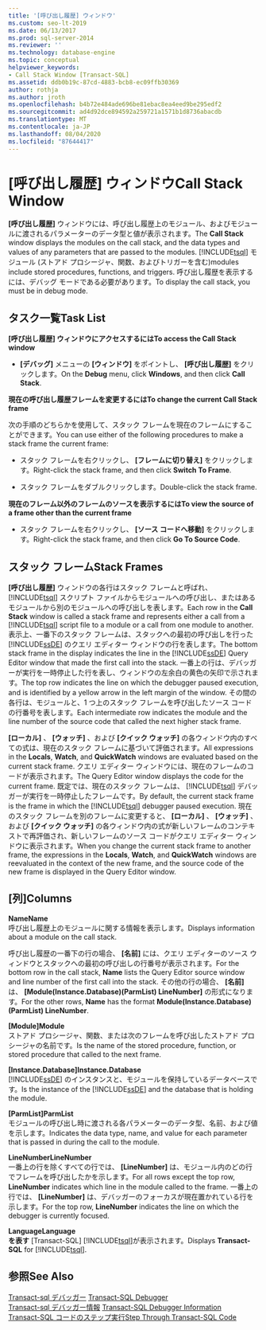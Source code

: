 ```yaml
---
title: '[呼び出し履歴] ウィンドウ'
ms.custom: seo-lt-2019
ms.date: 06/13/2017
ms.prod: sql-server-2014
ms.reviewer: ''
ms.technology: database-engine
ms.topic: conceptual
helpviewer_keywords:
- Call Stack Window [Transact-SQL]
ms.assetid: ddb0b19c-87cd-4883-bcb8-ec09ffb30369
author: rothja
ms.author: jroth
ms.openlocfilehash: b4b72e484ade696be81ebac8ea4eed9be295edf2
ms.sourcegitcommit: ad4d92dce894592a259721a1571b1d8736abacdb
ms.translationtype: MT
ms.contentlocale: ja-JP
ms.lasthandoff: 08/04/2020
ms.locfileid: "87644417"
---
```

# <a name="call-stack-window"></a><span data-ttu-id="5fa8f-102">[呼び出し履歴] ウィンドウ</span><span class="sxs-lookup"><span data-stu-id="5fa8f-102">Call Stack Window</span></span>
  <span data-ttu-id="5fa8f-103">**[呼び出し履歴]** ウィンドウには、呼び出し履歴上のモジュール、およびモジュールに渡されるパラメーターのデータ型と値が表示されます。</span><span class="sxs-lookup"><span data-stu-id="5fa8f-103">The **Call Stack** window displays the modules on the call stack, and the data types and values of any parameters that are passed to the modules.</span></span> [!INCLUDE[tsql](../../includes/tsql-md.md)] <span data-ttu-id="5fa8f-104">モジュール (ストアド プロシージャ、関数、およびトリガーを含む)</span><span class="sxs-lookup"><span data-stu-id="5fa8f-104">modules include stored procedures, functions, and triggers.</span></span> <span data-ttu-id="5fa8f-105">呼び出し履歴を表示するには、デバッグ モードである必要があります。</span><span class="sxs-lookup"><span data-stu-id="5fa8f-105">To display the call stack, you must be in debug mode.</span></span>  
  
## <a name="task-list"></a><span data-ttu-id="5fa8f-106">タスク一覧</span><span class="sxs-lookup"><span data-stu-id="5fa8f-106">Task List</span></span>  
 <span data-ttu-id="5fa8f-107">**[呼び出し履歴] ウィンドウにアクセスするには**</span><span class="sxs-lookup"><span data-stu-id="5fa8f-107">**To access the Call Stack window**</span></span>  
  
-   <span data-ttu-id="5fa8f-108">**[デバッグ]** メニューの **[ウィンドウ]** をポイントし、 **[呼び出し履歴]** をクリックします。</span><span class="sxs-lookup"><span data-stu-id="5fa8f-108">On the **Debug** menu, click **Windows**, and then click **Call Stack**.</span></span>  
  
 <span data-ttu-id="5fa8f-109">**現在の呼び出し履歴フレームを変更するには**</span><span class="sxs-lookup"><span data-stu-id="5fa8f-109">**To change the current Call Stack frame**</span></span>  
  
 <span data-ttu-id="5fa8f-110">次の手順のどちらかを使用して、スタック フレームを現在のフレームにすることができます。</span><span class="sxs-lookup"><span data-stu-id="5fa8f-110">You can use either of the following procedures to make a stack frame the current frame:</span></span>  
  
-   <span data-ttu-id="5fa8f-111">スタック フレームを右クリックし、 **[フレームに切り替え]** をクリックします。</span><span class="sxs-lookup"><span data-stu-id="5fa8f-111">Right-click the stack frame, and then click **Switch To Frame**.</span></span>  
  
-   <span data-ttu-id="5fa8f-112">スタック フレームをダブルクリックします。</span><span class="sxs-lookup"><span data-stu-id="5fa8f-112">Double-click the stack frame.</span></span>  
  
 <span data-ttu-id="5fa8f-113">**現在のフレーム以外のフレームのソースを表示するには**</span><span class="sxs-lookup"><span data-stu-id="5fa8f-113">**To view the source of a frame other than the current frame**</span></span>  
  
-   <span data-ttu-id="5fa8f-114">スタック フレームを右クリックし、 **[ソース コードへ移動]** をクリックします。</span><span class="sxs-lookup"><span data-stu-id="5fa8f-114">Right-click the stack frame, and then click **Go To Source Code**.</span></span>  
  
## <a name="stack-frames"></a><span data-ttu-id="5fa8f-115">スタック フレーム</span><span class="sxs-lookup"><span data-stu-id="5fa8f-115">Stack Frames</span></span>  
 <span data-ttu-id="5fa8f-116">**[呼び出し履歴]** ウィンドウの各行はスタック フレームと呼ばれ、 [!INCLUDE[tsql](../../includes/tsql-md.md)] スクリプト ファイルからモジュールへの呼び出し、またはあるモジュールから別のモジュールへの呼び出しを表します。</span><span class="sxs-lookup"><span data-stu-id="5fa8f-116">Each row in the **Call Stack** window is called a stack frame and represents either a call from a [!INCLUDE[tsql](../../includes/tsql-md.md)] script file to a module or a call from one module to another.</span></span> <span data-ttu-id="5fa8f-117">表示上、一番下のスタック フレームは、スタックへの最初の呼び出しを行った [!INCLUDE[ssDE](../../includes/ssde-md.md)] のクエリ エディター ウィンドウの行を表します。</span><span class="sxs-lookup"><span data-stu-id="5fa8f-117">The bottom stack frame in the display indicates the line in the [!INCLUDE[ssDE](../../includes/ssde-md.md)] Query Editor window that made the first call into the stack.</span></span> <span data-ttu-id="5fa8f-118">一番上の行は、デバッガーが実行を一時停止した行を表し、ウィンドウの左余白の黄色の矢印で示されます。</span><span class="sxs-lookup"><span data-stu-id="5fa8f-118">The top row indicates the line on which the debugger paused execution, and is identified by a yellow arrow in the left margin of the window.</span></span> <span data-ttu-id="5fa8f-119">その間の各行は、モジュールと、1 つ上のスタック フレームを呼び出したソース コードの行番号を表します。</span><span class="sxs-lookup"><span data-stu-id="5fa8f-119">Each intermediate row indicates the module and the line number of the source code that called the next higher stack frame.</span></span>  
  
 <span data-ttu-id="5fa8f-120">**[ローカル]** 、 **[ウォッチ]** 、および **[クイック ウォッチ]** の各ウィンドウ内のすべての式は、現在のスタック フレームに基づいて評価されます。</span><span class="sxs-lookup"><span data-stu-id="5fa8f-120">All expressions in the **Locals**, **Watch**, and **QuickWatch** windows are evaluated based on the current stack frame.</span></span> <span data-ttu-id="5fa8f-121">クエリ エディター ウィンドウには、現在のフレームのコードが表示されます。</span><span class="sxs-lookup"><span data-stu-id="5fa8f-121">The Query Editor window displays the code for the current frame.</span></span> <span data-ttu-id="5fa8f-122">既定では、現在のスタック フレームは、 [!INCLUDE[tsql](../../includes/tsql-md.md)] デバッガーが実行を一時停止したフレームです。</span><span class="sxs-lookup"><span data-stu-id="5fa8f-122">By default, the current stack frame is the frame in which the [!INCLUDE[tsql](../../includes/tsql-md.md)] debugger paused execution.</span></span> <span data-ttu-id="5fa8f-123">現在のスタック フレームを別のフレームに変更すると、 **[ローカル]** 、 **[ウォッチ]** 、および **[クイック ウォッチ]** の各ウィンドウ内の式が新しいフレームのコンテキストで再評価され、新しいフレームのソース コードがクエリ エディター ウィンドウに表示されます。</span><span class="sxs-lookup"><span data-stu-id="5fa8f-123">When you change the current stack frame to another frame, the expressions in the **Locals**, **Watch**, and **QuickWatch** windows are reevaluated in the context of the new frame, and the source code of the new frame is displayed in the Query Editor window.</span></span>  
  
## <a name="columns"></a><span data-ttu-id="5fa8f-124">[列]</span><span class="sxs-lookup"><span data-stu-id="5fa8f-124">Columns</span></span>  
 <span data-ttu-id="5fa8f-125">**Name**</span><span class="sxs-lookup"><span data-stu-id="5fa8f-125">**Name**</span></span>  
 <span data-ttu-id="5fa8f-126">呼び出し履歴上のモジュールに関する情報を表示します。</span><span class="sxs-lookup"><span data-stu-id="5fa8f-126">Displays information about a module on the call stack.</span></span>  
  
 <span data-ttu-id="5fa8f-127">呼び出し履歴の一番下の行の場合、 **[名前]** には、クエリ エディターのソース ウィンドウとスタックへの最初の呼び出しの行番号が表示されます。</span><span class="sxs-lookup"><span data-stu-id="5fa8f-127">For the bottom row in the call stack, **Name** lists the Query Editor source window and line number of the first call into the stack.</span></span> <span data-ttu-id="5fa8f-128">その他の行の場合、 **[名前]** は、 **[Module(Instance.Database)(ParmList) LineNumber]** の形式になります。</span><span class="sxs-lookup"><span data-stu-id="5fa8f-128">For the other rows, **Name** has the format **Module(Instance.Database)(ParmList) LineNumber**.</span></span>  
  
 <span data-ttu-id="5fa8f-129">**[Module]**</span><span class="sxs-lookup"><span data-stu-id="5fa8f-129">**Module**</span></span>  
 <span data-ttu-id="5fa8f-130">ストアド プロシージャ、関数、または次のフレームを呼び出したストアド プロシージャの名前です。</span><span class="sxs-lookup"><span data-stu-id="5fa8f-130">Is the name of the stored procedure, function, or stored procedure that called to the next frame.</span></span>  
  
 <span data-ttu-id="5fa8f-131">**[Instance.Database]**</span><span class="sxs-lookup"><span data-stu-id="5fa8f-131">**Instance.Database**</span></span>  
 <span data-ttu-id="5fa8f-132">[!INCLUDE[ssDE](../../includes/ssde-md.md)] のインスタンスと、モジュールを保持しているデータベースです。</span><span class="sxs-lookup"><span data-stu-id="5fa8f-132">Is the instance of the [!INCLUDE[ssDE](../../includes/ssde-md.md)] and the database that is holding the module.</span></span>  
  
 <span data-ttu-id="5fa8f-133">**[ParmList]**</span><span class="sxs-lookup"><span data-stu-id="5fa8f-133">**ParmList**</span></span>  
 <span data-ttu-id="5fa8f-134">モジュールの呼び出し時に渡される各パラメーターのデータ型、名前、および値を示します。</span><span class="sxs-lookup"><span data-stu-id="5fa8f-134">Indicates the data type, name, and value for each parameter that is passed in during the call to the module.</span></span>  
  
 <span data-ttu-id="5fa8f-135">**LineNumber**</span><span class="sxs-lookup"><span data-stu-id="5fa8f-135">**LineNumber**</span></span>  
 <span data-ttu-id="5fa8f-136">一番上の行を除くすべての行では、 **[LineNumber]** は、モジュール内のどの行でフレームを呼び出したかを示します。</span><span class="sxs-lookup"><span data-stu-id="5fa8f-136">For all rows except the top row, **LineNumber** indicates which line in the module called to the frame.</span></span> <span data-ttu-id="5fa8f-137">一番上の行では、 **[LineNumber]** は、デバッガーのフォーカスが現在置かれている行を示します。</span><span class="sxs-lookup"><span data-stu-id="5fa8f-137">For the top row, **LineNumber** indicates the line on which the debugger is currently focused.</span></span>  
  
 <span data-ttu-id="5fa8f-138">**Language**</span><span class="sxs-lookup"><span data-stu-id="5fa8f-138">**Language**</span></span>  
 <span data-ttu-id="5fa8f-139">**を表す** [Transact-SQL] [!INCLUDE[tsql](../../includes/tsql-md.md)]が表示されます。</span><span class="sxs-lookup"><span data-stu-id="5fa8f-139">Displays **Transact-SQL** for [!INCLUDE[tsql](../../includes/tsql-md.md)].</span></span>  
  
## <a name="see-also"></a><span data-ttu-id="5fa8f-140">参照</span><span class="sxs-lookup"><span data-stu-id="5fa8f-140">See Also</span></span>  
 <span data-ttu-id="5fa8f-141">[Transact-sql デバッガー](transact-sql-debugger.md) </span><span class="sxs-lookup"><span data-stu-id="5fa8f-141">[Transact-SQL Debugger](transact-sql-debugger.md) </span></span>  
 <span data-ttu-id="5fa8f-142">[Transact-sql デバッガー情報](transact-sql-debugger-information.md) </span><span class="sxs-lookup"><span data-stu-id="5fa8f-142">[Transact-SQL Debugger Information](transact-sql-debugger-information.md) </span></span>  
 [<span data-ttu-id="5fa8f-143">Transact-SQL コードのステップ実行</span><span class="sxs-lookup"><span data-stu-id="5fa8f-143">Step Through Transact-SQL Code</span></span>](step-through-transact-sql-code.md)  
